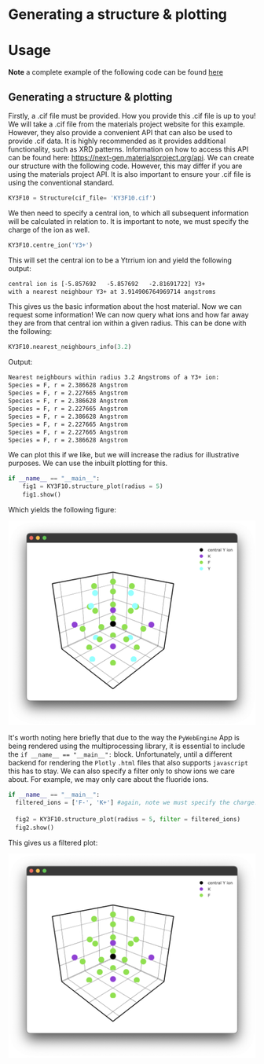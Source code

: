 # Generating a structure & plotting
# Usage
**Note** a complete example of the following code can be found [here](https://github.com/JaminMartin/pyet-mc/tree/main/examples)
## Generating a structure & plotting
Firstly, a .cif file must be provided. How you provide this .cif file is up to you! We will take a .cif file from the materials project website for this example. However, they also provide a convenient API that can also be used to provide .cif data. It is highly recommended as it provides additional functionality, such as XRD patterns. Information on how to access this API can be found here: https://next-gen.materialsproject.org/api. 
We can create our structure with the following code. However, this may differ if you are using the materials project API. It is also important to ensure your .cif file is using the conventional standard. 
```python
KY3F10 = Structure(cif_file= 'KY3F10.cif')
```
We then need to specify a central ion, to which all subsequent information will be calculated in relation to. It is important to note, we must specify the charge of the ion as well.
```python
KY3F10.centre_ion('Y3+')
```
This will set the central ion to be a Ytrrium ion and yield the following output:
```
central ion is [-5.857692   -5.857692   -2.81691722] Y3+
with a nearest neighbour Y3+ at 3.914906764969714 angstroms
```
This gives us the basic information about the host material. 
Now we can request some information! We can now query what ions and how far away they are from that central ion within a given radius. 
This can be done with the following:

```python
KY3F10.nearest_neighbours_info(3.2)
``` 
Output:
```
Nearest neighbours within radius 3.2 Angstroms of a Y3+ ion:
Species = F, r = 2.386628 Angstrom
Species = F, r = 2.227665 Angstrom
Species = F, r = 2.386628 Angstrom
Species = F, r = 2.227665 Angstrom
Species = F, r = 2.386628 Angstrom
Species = F, r = 2.227665 Angstrom
Species = F, r = 2.227665 Angstrom
Species = F, r = 2.386628 Angstrom

```
We can plot this if we like, but we will increase the radius for illustrative purposes. We can use the inbuilt plotting for this.
```python
if __name__ == "__main__":
    fig1 = KY3F10.structure_plot(radius = 5)  
    fig1.show() 
```
Which yields the following figure:
<p align="center">
 <img width="700" alt="example lifetime and energy transfer fitting plot" src="../images/crystal_jmol.png">
</p>

It's worth noting here briefly that due to the way the `PyWebEngine` App is being rendered using the multiprocessing library, it is essential to include the `if __name__ == "__main__":` block. Unfortunately, until a different backend for rendering the `Plotly` `.html` files that also supports `javascript` this has to stay. 
We can also specify a filter only to show ions we care about. For example, we may only care about the fluoride ions. 
```python
if __name__ == "__main__":
  filtered_ions = ['F-', 'K+'] #again, note we must specify the charge!

  fig2 = KY3F10.structure_plot(radius = 5, filter = filtered_ions)  
  fig2.show() 
```
This gives us a filtered plot:
<p align="center">
 <img width="700" alt="example lifetime and energy transfer fitting plot" src="../images/filtered_crystal_jmol.png">
</p>
